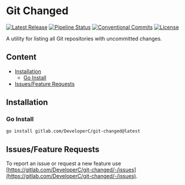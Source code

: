 # Git Changed
[![Latest Release](https://gitlab.com/DeveloperC/git-changed/-/badges/release.svg)](https://gitlab.com/DeveloperC/git-changed/-/releases)
[![Pipeline Status](https://gitlab.com/DeveloperC/git-changed/badges/main/pipeline.svg)](https://gitlab.com/DeveloperC/git-changed/-/pipelines)
[![Conventional Commits](https://img.shields.io/badge/Conventional%20Commits-1.0.0-yellow.svg)](https://conventionalcommits.org)
[![License](https://img.shields.io/badge/License-AGPLv3-blue.svg)](https://www.gnu.org/licenses/agpl-3.0)

A utility for listing all Git repositories with uncommitted changes.


## Content
 * [Installation](#installation)
   * [Go Install](#go-install)
 * [Issues/Feature Requests](#issuesfeature-requests)


## Installation
### Go Install
```
go install gitlab.com/DeveloperC/git-changed@latest
```

## Issues/Feature Requests
To report an issue or request a new feature use [https://gitlab.com/DeveloperC/git-changed/-/issues](https://gitlab.com/DeveloperC/git-changed/-/issues).

